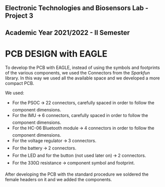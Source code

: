 ## Electronic Technologies and Biosensors Lab - Project 3
## Academic Year 2021/2022 - II Semester

# PCB DESIGN with EAGLE 


To develop the PCB with EAGLE, instead of using the symbols and footprints of the various components, we used the Connectors from the *Sparkfun* library.
In this way we used all the available space and we developed a more compact PCB.

We used:
- For the PSOC 🡪 22 connectors, carefully spaced in order to follow the component dimensions.
- For the IMU 🡪 6 connectors, carefully spaced in order to follow the component dimensions.
- For the HC-06 Bluetooth module 🡪 4 connectors in order to follow the component dimensions.
- For the voltage regulator 🡪 3 connectors.
- For the battery 🡪 2 connectors.
- For the LED and for the button (not used later on) 🡪 2 connectors. 
- For the 330&#8486; resistance 🡪 component symbol and footprint.  

After developing the PCB with the standard procedure we soldered the female headers on it and we added the components. 
